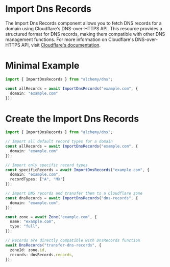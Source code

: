 # Import Dns Records

The Import Dns Records component allows you to fetch DNS records for a domain using Cloudflare's DNS-over-HTTPS API. This resource provides a structured format for DNS records, making them compatible with other DNS management functions. For more information on Cloudflare's DNS-over-HTTPS API, visit [Cloudflare's documentation](https://developers.cloudflare.com/1.1.1.1/dns-over-https/json-format/).

# Minimal Example

```ts
import { ImportDnsRecords } from "alchemy/dns";

const allRecords = await ImportDnsRecords("example.com", {
  domain: "example.com"
});
```

# Create the Import Dns Records

```ts
import { ImportDnsRecords } from "alchemy/dns";

// Import all default record types for a domain
const allRecords = await ImportDnsRecords("example.com", {
  domain: "example.com"
});

// Import only specific record types
const specificRecords = await ImportDnsRecords("example.com", {
  domain: "example.com",
  recordTypes: ["A", "MX"]
});

// Import DNS records and transfer them to a Cloudflare zone
const dnsRecords = await ImportDnsRecords("dns-records", {
  domain: "example.com",
});

const zone = await Zone("example.com", {
  name: "example.com",
  type: "full",
});

// Records are directly compatible with DnsRecords function
await DnsRecords("transfer-dns-records", {
  zoneId: zone.id,
  records: dnsRecords.records,
});
```